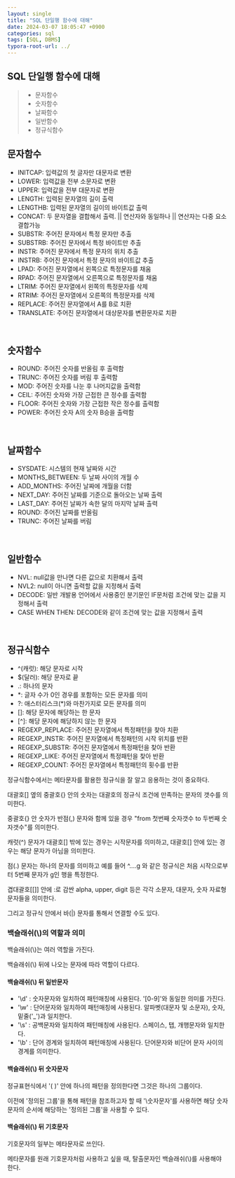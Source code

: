 ```yaml
---
layout: single
title: "SQL 단일행 함수에 대해"
date: 2024-03-07 18:05:47 +0900
categories: sql
tags: [SQL, DBMS]
typora-root-url: ../
---
```


## SQL 단일행 함수에 대해

> - 문자함수
> - 숫자함수
> - 날짜함수
> - 일반함수
> - 정규식함수

## 문자함수

- INITCAP:  입력값의 첫 글자만 대문자로 변환
- LOWER: 입력값을 전부 소문자로 변환
- UPPER: 입력값을 전부 대문자로 변환
- LENGTH: 입력된 문자열의 길이 출력
- LENGTHB: 입력된 문자열의 길이의 바이트값 출력
- CONCAT: 두 문자열을 결합해서 출력. || 연산자와 동일하나 || 연산자는 다중 요소 결합가능
- SUBSTR: 주어진 문자에서 특정 문자만 추출
- SUBSTRB: 주어진 문자에서 특정 바이트만 추출
- INSTR: 주어진 문자에서 특정 문자의 위치 추출
- INSTRB: 주어진 문자에서 특정 문자의 바이트값 추출
- LPAD: 주어진 문자열에서 왼쪽으로 특정문자를 채움
- RPAD: 주어진 문자열에서 오른쪽으로 특정문자를 채움
- LTRIM: 주어진 문자열에서 왼쪽의 특정문자를 삭제
- RTRIM: 주어진 문자열에서 오른쪽의 특정문자를 삭제
- REPLACE: 주어진 문자열에서 A를 B로 치환
- TRANSLATE: 주어진 문자열에서 대상문자를 변환문자로 치환

<br>

## 숫자함수

- ROUND: 주어진 숫자를 반올림 후 출력함
- TRUNC: 주어진 숫자를 버림 후 출력함
- MOD: 주어진 숫자를 나눈 후 나머지값을 출력함
- CEIL: 주어진 숫자와 가장 근접한 큰 정수를 출력함
- FLOOR: 주어진 숫자와 가장 근접한 작은 정수를 출력함
- POWER: 주어진 숫자 A의 숫자 B승을 출력함

<br>

## 날짜함수

- SYSDATE: 시스템의 현재 날짜와 시간
- MONTHS_BETWEEN: 두 날짜 사이의 개월 수
- ADD_MONTHS: 주어진 날짜에 개월을 더함
- NEXT_DAY: 주어진 날짜를 기준으로 돌아오는 날짜 출력
- LAST_DAY: 주어진 날짜가 속한 달의 마지막 날짜 출력
- ROUND: 주어진 날짜를 반올림
- TRUNC: 주어진 날짜를 버림

<br>

## 일반함수

- NVL: null값을 만나면 다른 값으로 치환해서 출력
- NVL2: null이 아니면 출력할 값을 지정해서 출력
- DECODE: 일반 개발용 언어에서 사용중인 분기문인 IF문처럼 조건에 맞는 값을 지정해서 출력
- CASE WHEN THEN: DECODE와 같이 조건에 맞는 값을 지정해서 출력

<br>

## 정규식함수

- ^(캐럿): 해당 문자로 시작
- $(달러): 해당 문자로 끝
- .: 하나의 문자
- *: 글자 수가 0인 경우를 포함하는 모든 문자를 의미
- ?: 애스터리스크(*)와 마찬가지로 모든 문자를 의미
- []: 해당 문자에 해당하는 한 문자
- [^]: 해당 문자에 해당하지 않는 한 문자
- REGEXP_REPLACE: 주어진 문자열에서 특정패턴을 찾아 치환
- REGEXP_INSTR: 주어진 문자열에서 특정패턴의 시작 위치를 반환
- REGEXP_SUBSTR: 주어진 문자열에서 특정패턴을 찾아 반환
- REGEXP_LIKE: 주어진 문자열에서 특정패턴을 찾아 반환
- REGEXP_COUNT: 주어진 문자열에서 특정패턴의 횟수를 반환

정규식함수에서는 메타문자를 활용한 정규식을 잘 알고 응용하는 것이 중요하다.

대괄호[] 옆의 중괄호{} 안의 숫자는 대괄호의 정규식 조건에 만족하는 문자의 갯수를 의미한다.

중괄호{} 안 숫자가 반점(,) 문자와 함께 있을 경우 "from 첫번째 숫자갯수 to 두번째 숫자갯수"를 의미한다. 

캐럿(^) 문자가 대괄호[] 밖에 있는 경우는 시작문자를 의미하고, 대괄호[] 안에 있는 경우는 해당 문자가 아님을 의미한다.

점(.) 문자는 하나의 문자를 의미하고 예를 들어 ^....g 와 같은 정규식은 처음 시작으로부터 5번째 문자가 g인 행을 특정한다.

겹대괄호[[]] 안에 :로 감싼 alpha, upper, digit 등은 각각 소문자, 대문자, 숫자 자료형 문자들을 의미한다. 

그리고 정규식 안에서 바(|) 문자를 통해서 연결할 수도 있다.

### 백슬래쉬(\\)의 역할과 의미

백슬래쉬(\\)는 여러 역할을 가진다.

백슬래쉬(\\) 뒤에 나오는 문자에 따라 역할이 다르다.

#### 백슬래쉬(\\) 뒤 일반문자

- '\\d' : 숫자문자와 일치하여 패턴매칭에 사용된다. '[0-9]'와 동일한 의미를 가진다.
- '\\w' : 단어문자와 일치하여 패턴매칭에 사용된다. 알파벳(대문자 및 소문자), 숫자, 밑줄('_')과 일치한다.
- '\\s'  : 공백문자와 일치하여 패턴매칭에 사용된다. 스페이스, 탭, 개행문자와 일치한다.
- '\\b' : 단어 경계와 일치하여 패턴매칭에 사용된다. 단어문자와 비단어 문자 사이의 경계를 의미한다.

#### 백슬래쉬(\\) 뒤 숫자문자

정규표현식에서 '( )' 안에 하나의 패턴을 정의한다면 그것은 하나의 그룹이다. 

이전에 '정의된 그룹'을 통해 패턴을 참조하고자 할 때  '\\숫자문자'를 사용하면 해당 숫자문자의 순서에 해당하는 '정의된 그룹'을 사용할 수 있다.

#### 백슬래쉬(\\) 뒤 기호문자

기호문자의 일부는 메타문자로 쓰인다.

메타문자를 원래 기호문자처럼 사용하고 싶을 때, 탈출문자인 백슬래쉬(\\)를 사용해야 한다.

<br>

